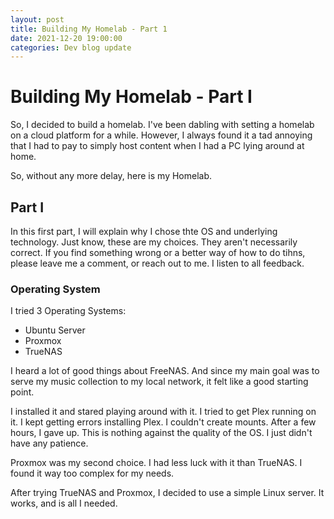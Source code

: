 ```yaml
---
layout: post
title: Building My Homelab - Part 1
date: 2021-12-20 19:00:00
categories: Dev blog update
---
```


# Building My Homelab - Part I

So, I decided to build a homelab. I've been dabling with setting a homelab on a cloud platform for a while.
However, I always found it a tad annoying that I had to pay to simply host content when I had a PC lying around at home.

So, without any more delay, here is my Homelab.

## Part I

In this first part, I will explain why I chose thte OS and underlying technology. Just know, these are my 
choices. They aren't necessarily correct. If you find something wrong or a better way of how to do tihns,
please leave me a comment, or reach out to me. I listen to all feedback.

### Operating System

I tried 3 Operating Systems:

- Ubuntu Server
- Proxmox
- TrueNAS

I heard a lot of good things about FreeNAS. And since my main goal was to serve my music collection to my local
network, it felt like a good starting point.

I installed it and stared playing around with it. I tried to get Plex running on it. I kept getting errors installing Plex. I couldn't create mounts.
After a few hours, I gave up. This is nothing against the quality of the OS. I just didn't have any patience.

Proxmox was my second choice. I had less luck with it than TrueNAS. I found it way too complex for my needs.

After trying TrueNAS and Proxmox, I decided to use a simple Linux server. It works, and is all I needed.

